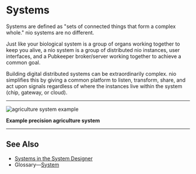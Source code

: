 # Systems

Systems are defined as "sets of connected things that form a complex whole." nio systems are no different.

Just like your biological system is a group of organs working together to keep you alive, a nio system is a group of distributed nio instances, user interfaces, and a Pubkeeper broker/server working together to achieve a common goal.

Building digital distributed systems can be extraordinarily complex.  nio simplifies this by giving a common platform to listen, transform, share, and act upon signals regardless of where the instances live within the system (chip, gateway, or cloud).

---

![agriculture system example](/img/intro-system.png)

**Example precision agriculture system**

---
## See Also

* [Systems in the System Designer](/system-designer/designer-tasks.html#system)
* Glossary—[System](/glossary#system)
